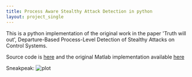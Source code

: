 ```yaml
---
title: Process Aware Stealthy Attack Detection in python
layout: project_single
---
```


This is a python implementation of the original work in the paper 'Truth will out', Departure-Based Process-Level Detection of Stealthy Attacks on Control Systems.

Source code is [here](https://github.com/rahulrajpl/PyPASAD) and the original Matlab implementation available [here](https://github.com/mikeliturbe/pasad)

Sneakpeak:
![plot](../../static/projects/sa1.png)